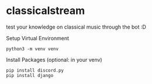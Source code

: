 # classicalstream
test your knowledge on classical music through the bot :D

Setup Virtual Environment
```
python3 -m venv venv
```

Install Packages (optional: in your venv)
```
pip install discord.py
pip install django
```


